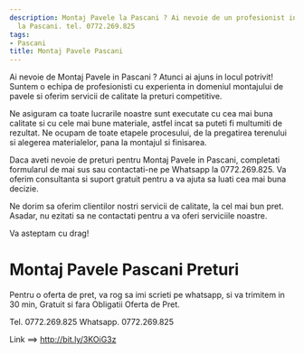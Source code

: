 ```yaml
---
description: Montaj Pavele la Pascani ? Ai nevoie de un profesionist in Montaj Pavele
  la Pascani. tel. 0772.269.825
tags:
- Pascani
title: Montaj Pavele Pascani
---
```



Ai nevoie de Montaj Pavele in Pascani ? Atunci ai ajuns in locul potrivit! Suntem o echipa de profesionisti cu experienta in domeniul montajului de pavele si oferim servicii de calitate la preturi competitive. 

Ne asiguram ca toate lucrarile noastre sunt executate cu cea mai buna calitate si cu cele mai bune materiale, astfel incat sa puteti fi multumiti de rezultat. Ne ocupam de toate etapele procesului, de la pregatirea terenului si alegerea materialelor, pana la montajul si finisarea.

Daca aveti nevoie de preturi pentru Montaj Pavele in Pascani, completati formularul de mai sus sau contactati-ne pe Whatsapp la 0772.269.825. Va oferim consultanta si suport gratuit pentru a va ajuta sa luati cea mai buna decizie. 

Ne dorim sa oferim clientilor nostri servicii de calitate, la cel mai bun pret. Asadar, nu ezitati sa ne contactati pentru a va oferi serviciile noastre. 

Va asteptam cu drag!

# Montaj Pavele Pascani Preturi
Pentru o oferta de pret, va rog sa imi scrieti pe whatsapp, si va trimitem in 30 min, Gratuit si fara Obligatii Oferta de Pret.

Tel. 0772.269.825
Whatsapp. 0772.269.825

Link ==> http://bit.ly/3KOiG3z